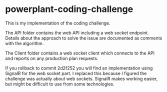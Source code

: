 # powerplant-coding-challenge

This is my implementation of the coding challenge.

The API folder contains the web API including a web socket endpoint. Details about the approach to solve the issue are documented as comments with the algorithm.

The Client folder contains a web socket client which connects to the API and reports on any production plan requests.

If you rollback to commit 2d2f252 you will find an implementation using SignalR for the web socket part. I replaced this because I figured the challenge was actually about web sockets. SignalR makes working easier, but might be difficult to use from some technologies.
